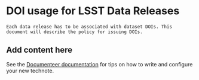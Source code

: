 # DOI usage for LSST Data Releases

```{abstract}
Each data release has to be associated with dataset DOIs. This document will describe the policy for issuing DOIs.
```

## Add content here

See the [Documenteer documentation](https://documenteer.lsst.io/technotes/index.html) for tips on how to write and configure your new technote.
